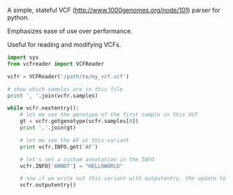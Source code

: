 A simple, stateful VCF (http://www.1000genomes.org/node/101) parser for python.

Emphasizes ease of use over performance.

Useful for reading and modifying VCFs.

```python
import sys
from vcfreader import VCFReader

vcfr = VCFReader('/path/to/my_vcf.vcf')

# show which samples are in this file
print ', '.join(vcfr.samples)

while vcfr.nextentry():
    # let me see the genotype of the first sample in this VCF
    gt = vcfr.getgenotype(vcfr.samples[0])
    print ','.join(gt)

    # let me see the AF at this variant
    print vcfr.INFO.get('AF')

    # let's set a custom annotation in the INFO
    vcfr.INFO['ANNOT'] = "HELLOWORLD"

    # now if we write out this variant with outputentry, the update to INFO will be reflected
    vcfr.outputentry()
